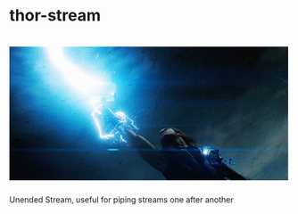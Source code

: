 # thor-stream

# ![thor-strem](img/thor-stream.gif)

Unended Stream, useful for piping streams one after another

